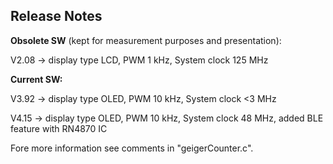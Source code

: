 ## **Release Notes** 



**Obsolete SW** (kept for measurement purposes and presentation):

V2.08 -> display type LCD, PWM 1 kHz, System clock 125 MHz

**Current SW:**

V3.92 -> display type OLED, PWM 10 kHz, System clock <3 MHz

V4.15 -> display type OLED, PWM 10 kHz, System clock 48 MHz, added BLE feature with RN4870 IC

Fore more information see comments in "geigerCounter.c".
